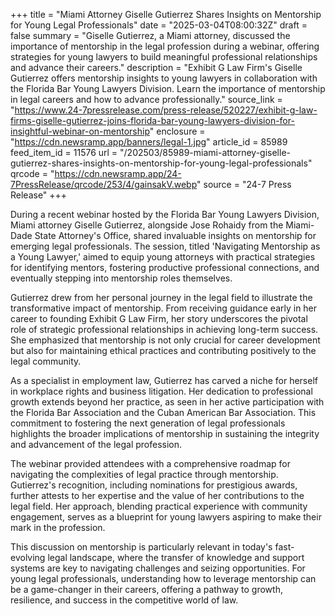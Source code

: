 +++
title = "Miami Attorney Giselle Gutierrez Shares Insights on Mentorship for Young Legal Professionals"
date = "2025-03-04T08:00:32Z"
draft = false
summary = "Giselle Gutierrez, a Miami attorney, discussed the importance of mentorship in the legal profession during a webinar, offering strategies for young lawyers to build meaningful professional relationships and advance their careers."
description = "Exhibit G Law Firm's Giselle Gutierrez offers mentorship insights to young lawyers in collaboration with the Florida Bar Young Lawyers Division. Learn the importance of mentorship in legal careers and how to advance professionally."
source_link = "https://www.24-7pressrelease.com/press-release/520227/exhibit-g-law-firms-giselle-gutierrez-joins-florida-bar-young-lawyers-division-for-insightful-webinar-on-mentorship"
enclosure = "https://cdn.newsramp.app/banners/legal-1.jpg"
article_id = 85989
feed_item_id = 11576
url = "/202503/85989-miami-attorney-giselle-gutierrez-shares-insights-on-mentorship-for-young-legal-professionals"
qrcode = "https://cdn.newsramp.app/24-7PressRelease/qrcode/253/4/gainsakV.webp"
source = "24-7 Press Release"
+++

<p>During a recent webinar hosted by the Florida Bar Young Lawyers Division, Miami attorney Giselle Gutierrez, alongside Jose Rohaidy from the Miami-Dade State Attorney's Office, shared invaluable insights on mentorship for emerging legal professionals. The session, titled 'Navigating Mentorship as a Young Lawyer,' aimed to equip young attorneys with practical strategies for identifying mentors, fostering productive professional connections, and eventually stepping into mentorship roles themselves.</p><p>Gutierrez drew from her personal journey in the legal field to illustrate the transformative impact of mentorship. From receiving guidance early in her career to founding Exhibit G Law Firm, her story underscores the pivotal role of strategic professional relationships in achieving long-term success. She emphasized that mentorship is not only crucial for career development but also for maintaining ethical practices and contributing positively to the legal community.</p><p>As a specialist in employment law, Gutierrez has carved a niche for herself in workplace rights and business litigation. Her dedication to professional growth extends beyond her practice, as seen in her active participation with the Florida Bar Association and the Cuban American Bar Association. This commitment to fostering the next generation of legal professionals highlights the broader implications of mentorship in sustaining the integrity and advancement of the legal profession.</p><p>The webinar provided attendees with a comprehensive roadmap for navigating the complexities of legal practice through mentorship. Gutierrez's recognition, including nominations for prestigious awards, further attests to her expertise and the value of her contributions to the legal field. Her approach, blending practical experience with community engagement, serves as a blueprint for young lawyers aspiring to make their mark in the profession.</p><p>This discussion on mentorship is particularly relevant in today's fast-evolving legal landscape, where the transfer of knowledge and support systems are key to navigating challenges and seizing opportunities. For young legal professionals, understanding how to leverage mentorship can be a game-changer in their careers, offering a pathway to growth, resilience, and success in the competitive world of law.</p>